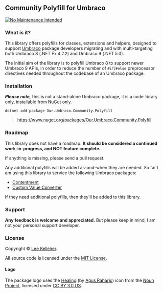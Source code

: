 ## Community Polyfill for Umbraco

[![No Maintenance Intended](http://unmaintained.tech/badge.svg)](http://unmaintained.tech/)

### What is it?

This library offers polyfills for classes, extensions and helpers, designed to support [Umbraco](https://github.com/umbraco/Umbraco-CMS/) package developers migrating and with multi-targeting both Umbraco 8 (.NET Fx 4.7.2) and Umbraco 9 (.NET 5.0).

The initial aim of the library is to polyfill Umbraco 8 to support newer Umbraco 9 APIs, in order to reduce the number of `#if`/`#else` preprocessor directives needed throughout the codebase of an Umbraco package.


### Installation

_**Please note,**_ this is not a stand-alone Umbraco package, it is a code library only, installable from NuGet only.

    dotnet add package Our.Umbraco.Community.Polyfill

> <https://www.nuget.org/packages/Our.Umbraco.Community.Polyfill>


### Roadmap

This library does not have a roadmap. **It should be considered a continued work-in-progress, and NOT feature complete.**

If anything is missing, please send a pull request.

Any additional polyfills will be added as-and-when they are needed. So far I am using this library to service the following Umbraco packages:

- [Contentment](https://github.com/leekelleher/umbraco-contentment)
- [Custom Value Converter](https://github.com/leekelleher/umbraco-custom-valueconverter)

If they need additional polyfills, then they'll be added to this library.


### Support

**Any feedback is welcome and appreciated.** But please keep in mind, I am not your personal support developer.


### License

Copyright &copy; [Lee Kelleher](https://leekelleher.com).

All source code is licensed under the [MIT License](../LICENSE).


#### Logo

The package logo uses the [Healing](https://thenounproject.com/icon/healing-4526747/) (by [Agus Raharjo](https://thenounproject.com/agusrahar/)) icon from the [Noun Project](https://thenounproject.com), licensed under [CC BY 3.0 US](https://creativecommons.org/licenses/by/3.0/us/).

